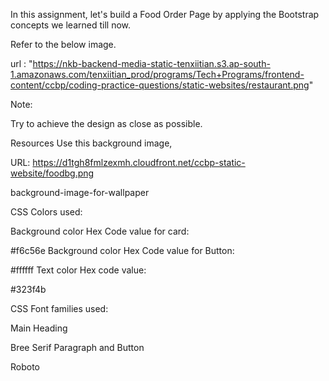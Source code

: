 In this assignment, let's build a Food Order Page by applying the Bootstrap concepts we learned till now.

Refer to the below image.

url : "https://nkb-backend-media-static-tenxiitian.s3.ap-south-1.amazonaws.com/tenxiitian_prod/programs/Tech+Programs/frontend-content/ccbp/coding-practice-questions/static-websites/restaurant.png"

Note:

Try to achieve the design as close as possible.

Resources
Use this background image,

URL: https://d1tgh8fmlzexmh.cloudfront.net/ccbp-static-website/foodbg.png

background-image-for-wallpaper

CSS Colors used:

Background color Hex Code value for card:

#f6c56e
Background color Hex Code value for Button:

#ffffff
Text color Hex code value:

#323f4b


CSS Font families used:

Main Heading

Bree Serif
Paragraph and Button

Roboto


